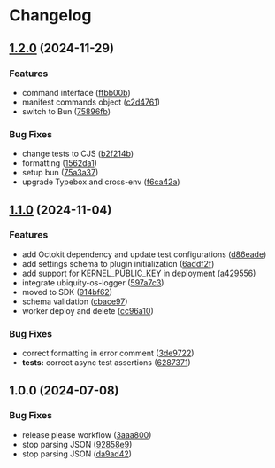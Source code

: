 # Changelog

## [1.2.0](https://github.com/ubiquity-os-marketplace/command-query/compare/v1.1.0...v1.2.0) (2024-11-29)


### Features

* command interface ([ffbb00b](https://github.com/ubiquity-os-marketplace/command-query/commit/ffbb00b3fa350c7edeebc922ac270ac1ea0b4553))
* manifest commands object ([c2d4761](https://github.com/ubiquity-os-marketplace/command-query/commit/c2d476199f5e4d49c62ce01aa8e08e50ff5e7968))
* switch to Bun ([75896fb](https://github.com/ubiquity-os-marketplace/command-query/commit/75896fbeea121edba53d3b82a1bc428d7d46b8e0))


### Bug Fixes

* change tests to CJS ([b2f214b](https://github.com/ubiquity-os-marketplace/command-query/commit/b2f214ba9bc37f2d367443a5dfc00ff645c02592))
* formatting ([1562da1](https://github.com/ubiquity-os-marketplace/command-query/commit/1562da1f02ac52642b7bada8a917763c43bc9be7))
* setup bun ([75a3a37](https://github.com/ubiquity-os-marketplace/command-query/commit/75a3a37d533e6ea64bd0bd4b8f33165b5cecd9e7))
* upgrade Typebox and cross-env ([f6ca42a](https://github.com/ubiquity-os-marketplace/command-query/commit/f6ca42a0bca8db7eba41d8720999dadb7f455bf0))

## [1.1.0](https://github.com/ubiquity-os-marketplace/command-query/compare/v1.0.0...v1.1.0) (2024-11-04)


### Features

* add Octokit dependency and update test configurations ([d86eade](https://github.com/ubiquity-os-marketplace/command-query/commit/d86eade677985603aa153dc203450bcaf73accb2))
* add settings schema to plugin initialization ([6addf2f](https://github.com/ubiquity-os-marketplace/command-query/commit/6addf2f5d8cce6eb4a1451676f5e44a43f0b85c9))
* add support for KERNEL_PUBLIC_KEY in deployment ([a429556](https://github.com/ubiquity-os-marketplace/command-query/commit/a4295561e01ec0b1b6f0a17ff06bbb6826db1eea))
* integrate ubiquity-os-logger ([597a7c3](https://github.com/ubiquity-os-marketplace/command-query/commit/597a7c380aba6e5542b74766f75df2083b4dfeb9))
* moved to SDK ([914bf62](https://github.com/ubiquity-os-marketplace/command-query/commit/914bf62f03565eb9457a97ada9ebaabb36dccf9f))
* schema validation ([cbace97](https://github.com/ubiquity-os-marketplace/command-query/commit/cbace9751bf58e625492ae7051a583b2cd5c85d6))
* worker deploy and delete ([cc96a10](https://github.com/ubiquity-os-marketplace/command-query/commit/cc96a10b7870f68bfcc00d55e7225f21f6e77526))


### Bug Fixes

* correct formatting in error comment ([3de9722](https://github.com/ubiquity-os-marketplace/command-query/commit/3de972224ec41cb71890e67f0c24490abbae0820))
* **tests:** correct async test assertions ([6287371](https://github.com/ubiquity-os-marketplace/command-query/commit/6287371adcef44c96e295ceb92cbbe873a92dcf5))

## 1.0.0 (2024-07-08)


### Bug Fixes

* release please workflow ([3aaa800](https://github.com/ubiquibot/command-query-user/commit/3aaa800e4ad22d3334d7a063172b8e9f0c250b1f))
* stop parsing JSON ([92858e9](https://github.com/ubiquibot/command-query-user/commit/92858e9db46360978764f3c1e728f33fab7ea9f2))
* stop parsing JSON ([da9ad42](https://github.com/ubiquibot/command-query-user/commit/da9ad4257b7e53112ea1d9779936998afa331b29))
